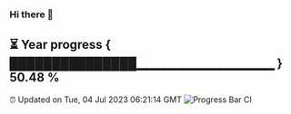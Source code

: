 ### Hi there 👋
⏳ Year progress { ███████████████▁▁▁▁▁▁▁▁▁▁▁▁▁▁▁ } 50.48 %
---
⏰ Updated on Tue, 04 Jul 2023 06:21:14 GMT
![Progress Bar CI](https://github.com/liununu/liununu/workflows/Progress%20Bar%20CI/badge.svg)
